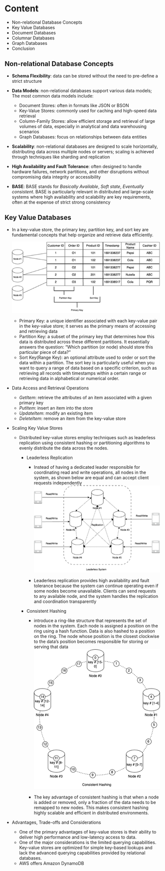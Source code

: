 # Content
- Non-relational Database Concepts
- Key Value Databases
- Document Databases
- Columnar Databases
- Graph Databases
- Conclusion

## Non-relational Database Concepts
- **Schema Flexibility**: data can be stored without the need to pre-define a strict structure
- **Data Models**: non-relational databases support various data models; The  most common data models include: 

    - Document Stores: often in formats like JSON or BSON
    - Key-Value Stores: commonly used for caching and high-speed data retrieval
    - Column-Family Stores: allow efficient storage and retrieval of large volumes of data, especially in analytical and data warehousing scenarios
    - Graph Databases: focus on relationships between data entities

- **Scalability**: non-relational databases are designed to scale horizontally, distributing data across multiple nodes or servers; scaling is achieved through techniques like sharding and replication

- **High Availability and Fault Tolerance**: often designed to handle hardware failures, network partitions, and other disruptions without compromising data integrity or accessibility

- **BASE**: BASE stands for *Basically Available*, *Soft state*, *Eventually consistent*. BASE is particularly relevant in distributed and large-scale systems where high availability and scalability are key requirements, often at the expense of strict strong consistency

## Key Value Databases
- In a key-value store, the primary key, partition key, and sort key are fundamental concepts that help organize and retrieve data efficiently.
  
    ![alt text](./img/3-key-value-store.png)

    - Primary Key: a unique identifier associated with each key-value pair in the key-value store; it serves as the primary means of accessing and retrieving data
    - Partition Key: a subset of the primary key that determines how this data is distributed across these different partitions. It essentially answers the question: “Which partition (or node) should store this particular piece of data?”
    - Sort Key(Range Key): an optional attribute used to order or sort the data within a partition. The sort key is particularly useful when you want to query a range of data based on a specific criterion, such as retrieving all records with timestamps within a certain range or retrieving data in alphabetical or numerical order.

- Data Access and Retrieval Operations

    - *GetItem*: retrieve the attributes of an item associated with a given primary key
    - *PutItem*: insert an item into the store
    - *UpdateItem*: modify an existing item
    - *DeleteItem*: remove an item from the key-value store

- Scaling Key Value Stores

    - Distributed key-value stores employ techniques such as leaderless replication using consistent hashing or partitioning algorithms to evenly distribute the data across the nodes.

        - Leaderless Replication

            - Instead of having a dedicated leader responsible for coordinating read and write operations, all nodes in the system, as shown below are equal and can accept client requests independently
                ![alt text](./img/3-leaderless-replication.png)

            - Leaderless replication provides high availability and fault tolerance because the system can continue operating even if some nodes become unavailable. Clients can send requests to any available node, and the system handles the replication and coordination transparently

        - Consistent Hashing

            - introduce a ring-like structure that represents the set of nodes in the system. Each node is assigned a position on the ring using a hash function. Data is also hashed to a position on the ring. The node whose position is the closest clockwise to the data’s position becomes responsible for storing or serving that data
                ![alt text](./img/3-consistent-hashing.png)
            
            - The key advantage of consistent hashing is that when a node is added or removed, only a fraction of the data needs to be remapped to new nodes. This makes consistent hashing highly scalable and efficient in distributed environments.
- Advantages, Trade-offs and Considerations
    - One of the primary advantages of key-value stores is their ability to deliver high performance and low-latency access to data.
    - One of the major considerations is the limited querying capabilities. Key-value stores are optimized for simple key-based lookups and lack the advanced querying capabilities provided by relational databases.
    - AWS offers Amazon DynamoDB








